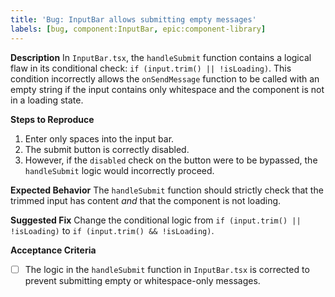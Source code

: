 ```yaml
---
title: 'Bug: InputBar allows submitting empty messages'
labels: [bug, component:InputBar, epic:component-library]
---
```


**Description**
In `InputBar.tsx`, the `handleSubmit` function contains a logical flaw in its conditional check: `if (input.trim() || !isLoading)`. This condition incorrectly allows the `onSendMessage` function to be called with an empty string if the input contains only whitespace and the component is not in a loading state.

**Steps to Reproduce**

1. Enter only spaces into the input bar.
2. The submit button is correctly disabled.
3. However, if the `disabled` check on the button were to be bypassed, the `handleSubmit` logic would incorrectly proceed.

**Expected Behavior**
The `handleSubmit` function should strictly check that the trimmed input has content _and_ that the component is not loading.

**Suggested Fix**
Change the conditional logic from `if (input.trim() || !isLoading)` to `if (input.trim() && !isLoading)`.

**Acceptance Criteria**

- [ ] The logic in the `handleSubmit` function in `InputBar.tsx` is corrected to prevent submitting empty or whitespace-only messages.
